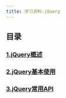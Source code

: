 ```yaml
---
title: 学习资料-jQuery
---
```


## 目录

### [1.jQuery概述](1.jQuery概述.html)

### [2.jQuery基本使用](2.jQuery基本使用.html)

### [3.jQuery常用API](3.jQuery常用API.html)